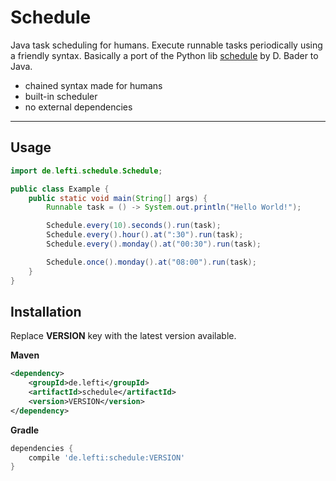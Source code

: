 # Schedule

Java task scheduling for humans. Execute runnable tasks periodically using a friendly syntax. Basically a port of the
Python lib [schedule](https://pypi.org/project/schedule/) by D. Bader to Java.

* chained syntax made for humans
* built-in scheduler
* no external dependencies

***

## Usage

```java
import de.lefti.schedule.Schedule;

public class Example {
	public static void main(String[] args) {
		Runnable task = () -> System.out.println("Hello World!");

		Schedule.every(10).seconds().run(task);
		Schedule.every().hour().at(":30").run(task);
		Schedule.every().monday().at("00:30").run(task);

		Schedule.once().monday().at("08:00").run(task);
	}
}
```

## Installation
Replace **VERSION** key with the latest version available.

**Maven**
```xml
<dependency>
    <groupId>de.lefti</groupId>
    <artifactId>schedule</artifactId>
    <version>VERSION</version>
</dependency>
```

**Gradle**
```gradle
dependencies {
    compile 'de.lefti:schedule:VERSION'
}
```


